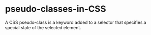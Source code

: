 # pseudo-classes-in-CSS
A CSS pseudo-class is a keyword added to a selector that specifies a special state of the selected element.
